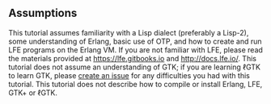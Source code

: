 ## Assumptions

This tutorial assumes familiarity with a Lisp dialect (preferably a Lisp-2), some understanding of Erlang, basic use of OTP, and how to create and run LFE programs on the Erlang VM. If you are not familiar with LFE, please read the materials provided at https://lfe.gitbooks.io and http://docs.lfe.io/. This tutorial does not assume an understanding of GTK; if you are learning ℓGTK to learn GTK, please [create an issue](https://github.com/lfe/lgtk-tutorial/issues/new) for any difficulties you had with this tutorial. This tutorial does not describe how to compile or install Erlang, LFE, GTK+ or ℓGTK.
